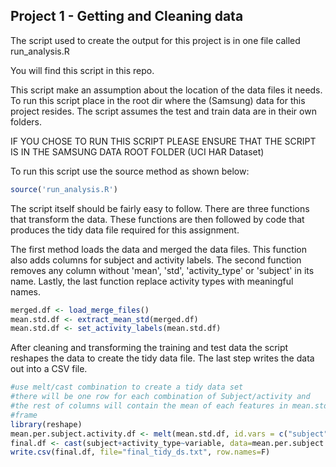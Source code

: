 ## Project 1 - Getting and Cleaning data

The script used to create the output for this project is in one file called
run_analysis.R

You will find this script in this repo.

This script make an assumption about the location of the data files it needs. To run this script place in the root dir where the (Samsung) data for this project resides. The script assumes the test and train data are in their own folders.

IF YOU CHOSE TO RUN THIS SCRIPT PLEASE ENSURE THAT THE SCRIPT IS IN THE SAMSUNG DATA ROOT FOLDER (UCI HAR Dataset)

To run this script use the source method as shown below:

```r
source('run_analysis.R')
```

The script itself should be fairly easy to follow. There are three functions that transform the data. These functions
are then followed by code that produces the tidy data file required for this assignment.

The first method loads the data and merged the data files. This function also adds columns for subject and activity labels. The second function removes any column without 'mean', 'std', 'activity_type' or 'subject' in its name. Lastly, the last function replace activity types with meaningful names. 

```r
merged.df <- load_merge_files()
mean.std.df <- extract_mean_std(merged.df)
mean.std.df <- set_activity_labels(mean.std.df)
```

After cleaning and transforming the training and test data the script reshapes the data to create the tidy data file. The last step writes the data out into a CSV file.

```r
#use melt/cast combination to create a tidy data set
#there will be one row for each combination of Subject/activity and 
#the rest of columns will contain the mean of each features in mean.std.df data
#frame
library(reshape)
mean.per.subject.activity.df <- melt(mean.std.df, id.vars = c("subject", "activity_type"))
final.df <- cast(subject+activity_type~variable, data=mean.per.subject.activity.df, fun=mean)
write.csv(final.df, file="final_tidy_ds.txt", row.names=F)
```
